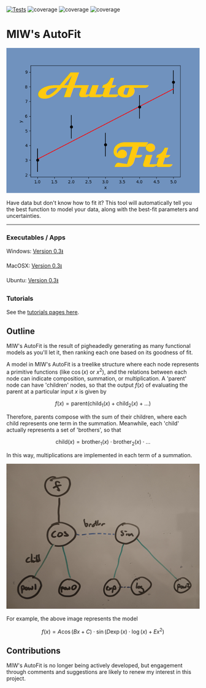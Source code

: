 [![Tests](https://github.com/MattInglisWhalen/MIW_AutoFit/actions/workflows/tests.yml/badge.svg)](https://github.com/MattInglisWhalen/MIW_AutoFit/actions/workflows/tests.yml)
   ![coverage](https://img.shields.io/endpoint?url=https://gist.githubusercontent.com/MattInglisWhalen/4fb351291438ee5d4f772ff9966f06d3/raw/covbadge_windows.json) ![coverage](https://img.shields.io/endpoint?url=https://gist.githubusercontent.com/MattInglisWhalen/4fb351291438ee5d4f772ff9966f06d3/raw/covbadge_macos.json) ![coverage](https://img.shields.io/endpoint?url=https://gist.githubusercontent.com/MattInglisWhalen/4fb351291438ee5d4f772ff9966f06d3/raw/covbadge_ubuntu.json)
# MIW's AutoFit
 
!["MIW's AutoFit splash image"](/autofit/images/splash.png "Splash image")

 Have data but don't know how to fit it? This tool will automatically 
 tell you the best function to model your data, along with the best-fit parameters and uncertainties.

---

### Executables / Apps 

Windows: [Version 0.3⭳](https://ingliswhalen.files.wordpress.com/2023/11/99b60-miw_autofit_free_03.zip)

MacOSX: [Version 0.3⭳](https://ingliswhalen.files.wordpress.com/2023/11/a7ead-miw_autofit_free_03_osx.zip)

Ubuntu: [Version 0.3⭳](https://ingliswhalen.files.wordpress.com/2023/11/5f4e1-miw_autofit_free_03_linux.zip)

### Tutorials

See the [tutorials pages here](https://mattingliswhalen.github.io/MIWs_AutoFit_Tutorial_1/).

## Outline

MIW's AutoFit  is the result of pigheadedly generating as many functional models as you'll let it, 
then ranking each one based on its goodness of fit.

A model in MIW's AutoFit is a treelike structure where each node represents a primitive functions 
(like $\cos(x)$ or $x^2$), and the relations between each node can indicate composition, summation,
or multiplication. A 'parent' node can have 'children' nodes, so that the output $f(x)$ of 
evaluating the parent at a particular input $x$ is given by 

$$f(x) = \mathrm{parent}(\mathrm{child}_1(x)+\mathrm{child}_2(x)+\ldots)$$

Therefore, parents compose with the sum of their children, where each child represents 
one term in the summation.
Meanwhile, each 'child' actually represents a set of 'brothers', so that 

$$\mathrm{child}(x) = \mathrm{brother}_1(x)\cdot\mathrm{brother}_2(x)\cdot\ldots$$

In this way, multiplications are implemented in each term of a summation. 

!["MIW's AutoFit Tree Structure"](/autofit/images/hierarchy.jpg "Hierarchy image")

For example, the above image represents the model

$$f(x) = A\cos(Bx+C) \cdot \sin(D\exp(x)\cdot\log(x)+Ex^2)$$

## Contributions

MIW's AutoFit is no longer being actively developed, but engagement through comments and suggestions are
likely to renew my interest in this project.



